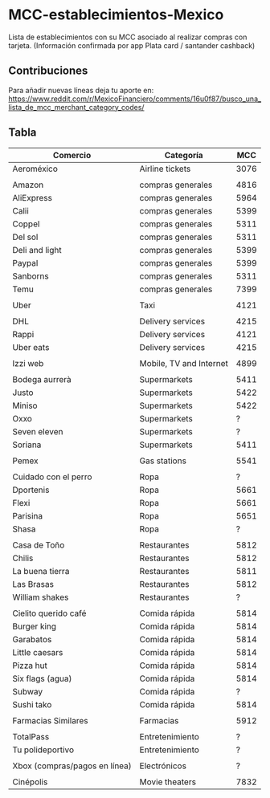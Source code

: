 # MCC-establecimientos-Mexico
Lista de establecimientos con su MCC asociado al realizar compras con tarjeta.
(Información confirmada por app Plata card / santander cashback)

## Contribuciones
Para añadir nuevas líneas deja tu aporte en:
https://www.reddit.com/r/MexicoFinanciero/comments/16u0f87/busco_una_lista_de_mcc_merchant_category_codes/

## Tabla
Comercio | Categoría | MCC
-------- | --------- | ---
Aeroméxico | Airline tickets | 3076
||
Amazon | compras generales | 4816
AliExpress | compras generales | 5964
Calii | compras generales | 5399
Coppel | compras generales | 5311
Del sol | compras generales | 5311
Deli and light | compras generales | 5399
Paypal | compras generales | 5399
Sanborns | compras generales | 5311
Temu | compras generales | 7399
||
Uber | Taxi | 4121
||
DHL | Delivery services | 4215
Rappi | Delivery services | 4121
Uber eats | Delivery services | 4215
||
Izzi web | Mobile, TV and Internet | 4899
||
Bodega aurrerà | Supermarkets | 5411
Justo | Supermarkets | 5422
Miniso | Supermarkets | 5422
Oxxo | Supermarkets | ?
Seven eleven | Supermarkets | ?
Soriana | Supermarkets | 5411
||
Pemex | Gas stations | 5541
||
Cuidado con el perro | Ropa | ?
Dportenis | Ropa | 5661
Flexi | Ropa | 5661
Parisina | Ropa | 5651
Shasa | Ropa | ?
||
Casa de Toño | Restaurantes | 5812
Chilis | Restaurantes | 5812
La buena tierra | Restaurantes | 5811
Las Brasas | Restaurantes | 5812
William shakes | Restaurantes | ?
||
Cielito querido café | Comida rápida | 5814
Burger king | Comida rápida | 5814
Garabatos | Comida rápida | 5814
Little caesars | Comida rápida | 5814
Pizza hut | Comida rápida | 5814
Six flags (agua) | Comida rápida | 5814
Subway | Comida rápida | ?
Sushi tako | Comida rápida | 5814
||
Farmacias Similares | Farmacias | 5912
||
TotalPass | Entretenimiento | ?
Tu polideportivo | Entretenimiento | ?
||
Xbox (compras/pagos en línea) | Electrónicos | ?
||
Cinépolis | Movie theaters | 7832

